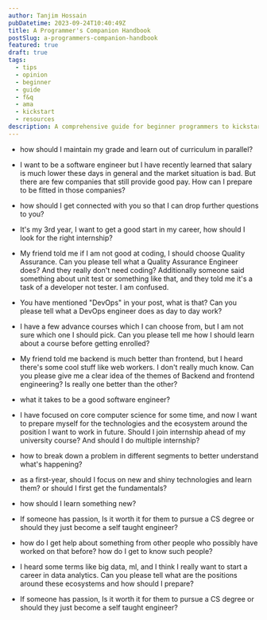 ```yaml
---
author: Tanjim Hossain
pubDatetime: 2023-09-24T10:40:49Z
title: A Programmer's Companion Handbook
postSlug: a-programmers-companion-handbook
featured: true
draft: true
tags:
  - tips
  - opinion
  - beginner
  - guide
  - f&q
  - ama
  - kickstart
  - resources
description: A comprehensive guide for beginner programmers to kickstart their career.
---
```


- how should I maintain my grade and learn out of curriculum in parallel?

- I want to be a software engineer but I have recently learned that salary is much lower these days in general and the market situation is bad.
But there are few companies that still provide good pay. How can I prepare to be fitted in those companies?

- how should I get connected with you so that I can drop further questions to you?

- It's my 3rd year, I want to get a good start in my career, how should I look for the right internship?

- My friend told me if I am not good at coding, I should choose Quality Assurance.
Can you please tell what a Quality Assurance Engineer does?
And they really don't need coding?
Additionally someone said something about unit test or something like that, and they told me it's a task of a developer not tester. I am confused.

- You have mentioned "DevOps" in your post, what is that?
Can you please tell what a DevOps engineer does as day to day work?

- I have a few advance courses which I can choose from, but I am not sure which one I should pick.
Can you please tell me how I should learn about a course before getting enrolled?

- My friend told me backend is much better than frontend, but I heard there's some cool stuff like web workers. I don't really much know.
Can you please give me a clear idea of the themes of Backend and frontend engineering? Is really one better than the other?

- what it takes to be a good software engineer?

- I have focused on core computer science for some time, and now I want to prepare myself for the technologies and the ecosystem around the position I want to work in future. Should I join internship ahead of my university course?
And should I do multiple internship?

- how to break down a problem in different segments to better understand what's happening?

- as a first-year, should I focus on new and shiny technologies and learn them?
or should I first get the fundamentals?

- how should I learn something new?

- If someone has passion, Is it worth it for them to pursue a CS degree or should they just become a self taught engineer?

- how do I get help about something from other people who possibly have worked on that before?
how do I get to know such people?

- I heard some terms like big data, ml, and I think I really want to start a career in data analytics.
Can you please tell what are the positions around these ecosystems and how should I prepare?

- If someone has passion, Is it worth it for them to pursue a CS degree or should they just become a self taught engineer?
